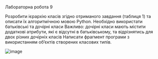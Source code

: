Лабораторна робота 9

Розробити ієрархію класів згідно отриманого завдання (таблиця 1) та описати їх алгоритмічною мовою Python. 
Необхідно використати батьківські та дочірні класи
Важливо: дочірні класи мають містити додаткові атрибути, які є відсутні в батьківському, та відрізнятись для двох різних дочірніх класів
Написати фрагмент програми з використанням об’єктів створених класових типів. 

![image](https://user-images.githubusercontent.com/93156003/169906560-13810e5e-45d0-4e4b-a477-58f1cf0d3639.png)

